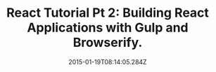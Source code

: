---
title: "React Tutorial Pt 2: Building React Applications with Gulp and Browserify."
date: "2015-01-19T08:14:05.284Z"
layout: post
path: "/react-js-tutorial-pt-2-building-react-applications-with-gulp-and-browserify-5489228dde99/"
---